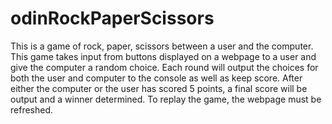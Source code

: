 # odinRockPaperScissors

This is a game of rock, paper, scissors between a user and the computer. This game takes input from buttons displayed on a webpage to a user and give the computer a random choice. Each round will output the choices for both the user and computer to the console as well as keep score. After either the computer or the user has scored 5 points, a final score will be output and a winner determined. To replay the game, the webpage must be refreshed.